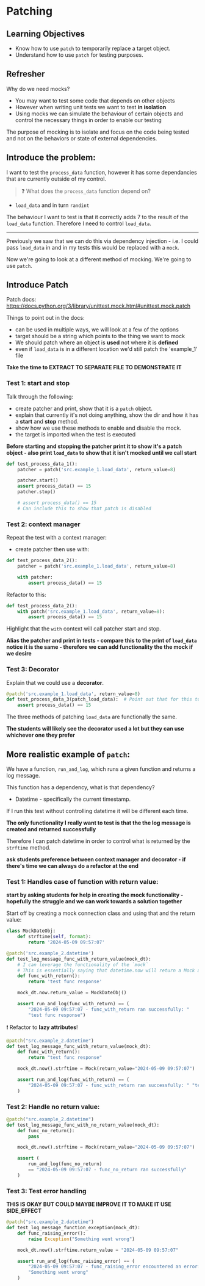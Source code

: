 # Patching

## Learning Objectives

- Know how to use `patch` to temporarily replace a target object.
- Understand how to use `patch` for testing purposes.

## Refresher

Why do we need mocks?

- You may want to test some code that depends on other objects
- However when writing unit tests we want to test **in isolation**
- Using mocks we can simulate the behaviour of certain objects and control the necessary things in order to enable our testing

The purpose of mocking is to isolate and focus on the code being tested and not on the behaviors or state of external dependencies.

## Introduce the problem:

I want to test the `process_data` function, however it has some dependancies that are currently outside of my control.

> ❓ What does the `process_data` function depend on?

- `load_data` and in turn `randint`

The behaviour I want to test is that it correctly adds 7 to the result of the `load_data` function. Therefore I need to control `load_data`.

---

Previously we saw that we can do this via dependency injection - i.e. I could pass `load_data` in and in my tests this would be replaced with a `mock`.

Now we're going to look at a different method of mocking. We're going to use `patch`.

## Introduce Patch

Patch docs: https://docs.python.org/3/library/unittest.mock.html#unittest.mock.patch

Things to point out in the docs:

- can be used in multiple ways, we will look at a few of the options
- target should be a string which points to the thing we want to mock
- We should patch where an object is **used** not where it is **defined**
- even if `load_data` is in a different location we'd still patch the 'example_1' file

**Take the time to EXTRACT TO SEPARATE FILE TO DEMONSTRATE IT**

### Test 1: start and stop

Talk through the following:

- create patcher and print, show that it is a `patch` object.
- explain that currently it's not doing anything, show the dir and how it has a **start** and **stop** method.
- show how we use these methods to enable and disable the mock.
- the target is imported when the test is executed

**Before starting and stopping the patcher print it to show it's a patch object - also print `load_data` to show that it isn't mocked until we call start**

```py
def test_process_data_1():
    patcher = patch('src.example_1.load_data', return_value=8)

    patcher.start()
    assert process_data() == 15
    patcher.stop()

    # assert process_data() == 15
    # Can include this to show that patch is disabled
```

### Test 2: context manager

Repeat the test with a context manager:

- create patcher then use with:

```py
def test_process_data_2():
    patcher = patch('src.example_1.load_data', return_value=8)

    with patcher:
        assert process_data() == 15
```

Refactor to this:

```py
def test_process_data_2():
    with patch('src.example_1.load_data', return_value=8):
        assert process_data() == 15
```

Highlight that the `with` context will call patcher start and stop.

**Alias the patcher and print in tests - compare this to the print of `load_data` notice it is the same - therefore we can add functionality the the mock if we desire**

### Test 3: Decorator

Explain that we could use a **decorator**.

```py
@patch('src.example_1.load_data', return_value=8)
def test_process_data_3(patch_load_data):  # Point out that for this to work we need to pass in an argument that represents the mocked `load_data` function
    assert process_data() == 15
```

The three methods of patching `load_data` are functionally the same.

**The students will likely see the decorator used a lot but they can use whichever one they prefer**

## More realistic example of `patch`:

We have a function, `run_and_log`, which runs a given function and returns a log message.

This function has a dependency, what is that dependency?

- Datetime - specifically the current timestamp.

If I run this test without controlling datetime it will be different each time.

**The only functionality I really want to test is that the the log message is created and returned successfully**

Therefore I can patch datetime in order to control what is returned by the `strftime` method.

**ask students preference between context manager and decorator - if there's time we can always do a refactor at the end**

### Test 1: Handles case of function with return value:

**start by asking students for help in creating the mock functionality - hopefully the struggle and we can work towards a solution together**

Start off by creating a mock connection class and using that and the return value:

```py
class MockDateObj:
    def strftime(self, format):
        return '2024-05-09 09:57:07'

@patch('src.example_2.datetime')
def test_log_message_func_with_return_value(mock_dt):
    # I can leverage the functionality of the `mock`
    # This is essentially saying that datetime.now will return a Mock and that Mock will have a `strftime` method`
    def func_with_return():
        return 'test func response'

    mock_dt.now.return_value = MockDateObj()

    assert run_and_log(func_with_return) == (
        "2024-05-09 09:57:07 - func_with_return ran successfully: "
        "test func response")
```

❗ Refactor to **lazy attributes**!

```py
@patch("src.example_2.datetime")
def test_log_message_func_with_return_value(mock_dt):
    def func_with_return():
        return "test func response"

    mock_dt.now().strftime = Mock(return_value="2024-05-09 09:57:07")

    assert run_and_log(func_with_return) == (
        "2024-05-09 09:57:07 - func_with_return ran successfully: " "test func response"
    )
```

### Test 2: Handle no return value:

```py
@patch("src.example_2.datetime")
def test_log_message_func_with_no_return_value(mock_dt):
    def func_no_return():
        pass

    mock_dt.now().strftime = Mock(return_value="2024-05-09 09:57:07")

    assert (
        run_and_log(func_no_return)
        == "2024-05-09 09:57:07 - func_no_return ran successfully"
    )
```

### Test 3: Test error handling

**THIS IS OKAY BUT COULD MAYBE IMPROVE IT TO MAKE IT USE SIDE_EFFECT**

```py
@patch("src.example_2.datetime")
def test_log_message_function_exception(mock_dt):
    def func_raising_error():
        raise Exception("Something went wrong")

    mock_dt.now().strftime.return_value = "2024-05-09 09:57:07"

    assert run_and_log(func_raising_error) == (
        "2024-05-09 09:57:07 - func_raising_error encountered an error: "
        "Something went wrong"
    )
```
